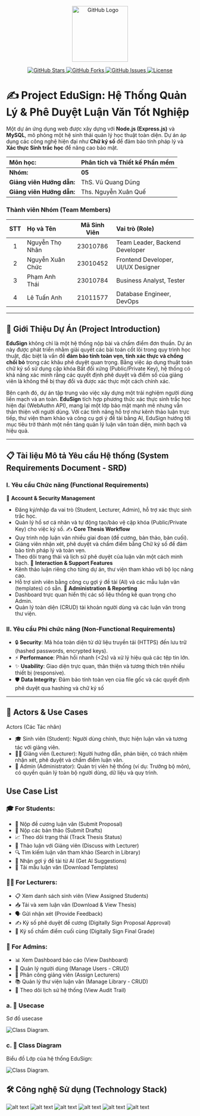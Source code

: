 <p align="center">
  <a href="https://github.com" target="_blank">
    <img src="https://github.githubassets.com/images/modules/logos_page/GitHub-Mark.png" width="150" alt="GitHub Logo">
  </a>
</p>

<p align="center">
  <!-- Stars -->
  <a href="https://github.com/NguyenThoNhan/PTTKPM25-26_ClassNx_Nhom5/stargazers">
    <img src="https://img.shields.io/github/stars/your-username/your-repo" alt="GitHub Stars">
  </a>
  
  <!-- Forks -->
  <a href="https://github.com/your-username/your-repo/fork">
    <img src="https://img.shields.io/github/forks/your-username/your-repo" alt="GitHub Forks">
  </a>
  
  <!-- Issues -->
  <a href="https://github.com/your-username/your-repo/issues">
    <img src="https://img.shields.io/github/issues/your-username/your-repo" alt="GitHub Issues">
  </a>
  
  <!-- License -->
  <a href="https://github.com/your-username/your-repo/blob/main/LICENSE">
    <img src="https://img.shields.io/github/license/your-username/your-repo" alt="License">
  </a>
</p>

# ✍️ Project EduSign: Hệ Thống Quản Lý & Phê Duyệt Luận Văn Tốt Nghiệp

Một dự án ứng dụng web được xây dựng với **Node.js (Express.js)** và **MySQL**, mô phỏng một hệ sinh thái quản lý học thuật toàn diện. Dự án áp dụng các công nghệ hiện đại như **Chữ ký số** để đảm bảo tính pháp lý và **Xác thực Sinh trắc học** để nâng cao bảo mật.

| **Môn học:** | **Phân tích và Thiết kế Phần mềm** |
| :--- | :--- |
| **Nhóm:** | **05** |
| **Giảng viên Hướng dẫn:** | ThS. Vũ Quang Dũng |
| **Giảng viên Hướng dẫn:** | Ths. Nguyễn Xuân Quế |

### **Thành viên Nhóm (Team Members)**

| **STT** | **Họ và Tên** | **Mã Sinh Viên** | **Vai trò (Role)** |
| :---: | :--- | :---: | :--- |
| 1 | Nguyễn Thọ Nhân | 23010786 | Team Leader, Backend Developer |
| 2 | Nguyễn Xuân Chức| 23010452| Frontend Developer, UI/UX Designer |
| 3 | Phạm Anh Thái | 23010784 | Business Analyst, Tester |
| 4 | Lê Tuấn Anh | 21011577 | Database Engineer, DevOps |
---

## 🚀 Giới Thiệu Dự Án (Project Introduction)

**EduSign** không chỉ là một hệ thống nộp bài và chấm điểm đơn thuần. Dự án này được phát triển nhằm giải quyết các bài toán cốt lõi trong quy trình học thuật, đặc biệt là vấn đề **đảm bảo tính toàn vẹn, tính xác thực và chống chối bỏ** trong các khâu phê duyệt quan trọng. Bằng việc áp dụng thuật toán chữ ký số sử dụng cặp khóa Bất đối xứng (Public/Private Key), hệ thống có khả năng xác minh rằng các quyết định phê duyệt và điểm số của giảng viên là không thể bị thay đổi và được xác thực một cách chính xác.

Bên cạnh đó, dự án tập trung vào việc xây dựng một trải nghiệm người dùng liền mạch và an toàn. **EduSign** tích hợp phương thức xác thực sinh trắc học hiện đại (WebAuthn API), mang lại một lớp bảo mật mạnh mẽ nhưng vẫn thân thiện với người dùng. Với các tính năng hỗ trợ như kênh thảo luận trực tiếp, thư viện tham khảo và công cụ gợi ý đề tài bằng AI, EduSign hướng tới mục tiêu trở thành một nền tảng quản lý luận văn toàn diện, minh bạch và hiệu quả.

---
## 📋 Tài liệu Mô tả Yêu cầu Hệ thống (System Requirements Document - SRD)
### I. Yêu cầu Chức năng (Functional Requirements)
👤 **Account & Security Management**
- Đăng ký/nhập đa vai trò (Student, Lecturer, Admin), hỗ trợ xác thực sinh trắc học.
- Quản lý hồ sơ cá nhân và tự động tạo/bảo vệ cặp khóa (Public/Private Key) cho việc ký số.
✍️ **Core Thesis Workflow**
- Quy trình nộp luận văn nhiều giai đoạn (đề cương, bản thảo, bản cuối).
- Giảng viên nhận xét, phê duyệt và chấm điểm bằng Chữ ký số để đảm bảo tính pháp lý và toàn vẹn.
- Theo dõi trạng thái và lịch sử phê duyệt của luận văn một cách minh bạch.
💬 **Interaction & Support Features**
- Kênh thảo luận riêng cho từng dự án, thư viện tham khảo với bộ lọc nâng cao.
- Hỗ trợ sinh viên bằng công cụ gợi ý đề tài (AI) và các mẫu luận văn (templates) có sẵn.
👑 **Administration & Reporting**
- Dashboard trực quan hiển thị các số liệu thống kê quan trọng cho Admin.
- Quản lý toàn diện (CRUD) tài khoản người dùng và các luận văn trong thư viện.
### II. Yêu cầu Phi chức năng (Non-Functional Requirements)
- 🔒 **Security**: Mã hóa toàn diện từ dữ liệu truyền tải (HTTPS) đến lưu trữ (hashed passwords, encrypted keys).
- ⚡ **Performance**: Phản hồi nhanh (<2s) và xử lý hiệu quả các tệp tin lớn.
- ✨ **Usability**: Giao diện trực quan, thân thiện và tương thích trên nhiều thiết bị (responsive).
- 🛡️ **Data Integrity**: Đảm bảo tính toàn vẹn của file gốc và các quyết định phê duyệt qua hashing và chữ ký số

---
## 👥 Actors & Use Cases
Actors (Các Tác nhân)
- 🎓 Sinh viên (Student): Người dùng chính, thực hiện luận văn và tương tác với giảng viên.
- 👨‍🏫 Giảng viên (Lecturer): Người hướng dẫn, phản biện, có trách nhiệm nhận xét, phê duyệt và chấm điểm luận văn.
- 👑 Admin (Administrator): Quản trị viên hệ thống (ví dụ: Trưởng bộ môn), có quyền quản lý toàn bộ người dùng, dữ liệu và quy trình.
## Use Case List
### 🎓 For Students:
- 📝 Nộp đề cương luận văn (Submit Proposal)
- 📂 Nộp các bản thảo (Submit Drafts)
- 📈 Theo dõi trạng thái (Track Thesis Status)
- 💬 Thảo luận với Giảng viên (Discuss with Lecturer)
- 🔍 Tìm kiếm luận văn tham khảo (Search in Library)
- 🤖 Nhận gợi ý đề tài từ AI (Get AI Suggestions)
- 📄 Tải mẫu luận văn (Download Templates)
### 👨‍🏫 For Lecturers:
- 📋 Xem danh sách sinh viên (View Assigned Students)
- 📥 Tải và xem luận văn (Download & View Thesis)
- 🗣️ Gửi nhận xét (Provide Feedback)
- ✍️ Ký số phê duyệt đề cương (Digitally Sign Proposal Approval)
- 💯 Ký số chấm điểm cuối cùng (Digitally Sign Final Grade)
### 👑 For Admins:
- 📊 Xem Dashboard báo cáo (View Dashboard)
- 👤 Quản lý người dùng (Manage Users - CRUD)
- 🔄 Phân công giảng viên (Assign Lecturers)
- 📚 Quản lý thư viện luận văn (Manage Library - CRUD)
- 📜 Theo dõi lịch sử hệ thống (View Audit Trail)
### a. 🧠 Usecase

Sơ đồ usecase

![Class Diagram](design/db/usecase.jpg).

### c. 🧠 Class Diagram

Biểu đồ Lớp của hệ thống EduSign:

![Class Diagram](design/db/sodolop.jpg).


## 🛠️ Công nghệ Sử dụng (Technology Stack)
![alt text](https://img.shields.io/badge/Node.js-339933?style=for-the-badge&logo=nodedotjs&logoColor=white)
![alt text](https://img.shields.io/badge/Express.js-000000?style=for-the-badge&logo=express&logoColor=white)
![alt text](https://img.shields.io/badge/MySQL-4479A1?style=for-the-badge&logo=mysql&logoColor=white)
![alt text](https://img.shields.io/badge/HTML5-E34F26?style=for-the-badge&logo=html5&logoColor=white)
![alt text](https://img.shields.io/badge/CSS3-1572B6?style=for-the-badge&logo=css3&logoColor=white)
![alt text](https://img.shields.io/badge/JavaScript-F7DF1E?style=for-the-badge&logo=javascript&logoColor=black)
